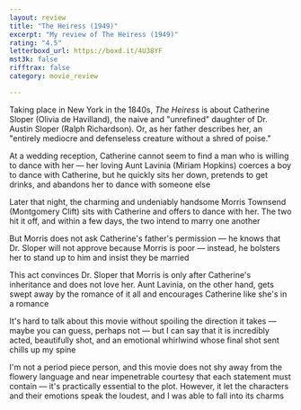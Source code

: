 ```yaml
---
layout: review
title: "The Heiress (1949)"
excerpt: "My review of The Heiress (1949)"
rating: "4.5"
letterboxd_url: https://boxd.it/4U38YF
mst3k: false
rifftrax: false
category: movie_review

---
```


Taking place in New York in the 1840s,<i> The Heiress</i> is about Catherine Sloper (Olivia de Havilland), the naive and "unrefined" daughter of Dr. Austin Sloper (Ralph Richardson). Or, as her father describes her, an "entirely mediocre and defenseless creature without a shred of poise."

At a wedding reception, Catherine cannot seem to find a man who is willing to dance with her — her loving Aunt Lavinia (Miriam Hopkins) coerces a boy to dance with Catherine, but he quickly sits her down, pretends to get drinks, and abandons her to dance with someone else

Later that night, the charming and undeniably handsome Morris Townsend (Montgomery Clift) sits with Catherine and offers to dance with her. The two hit it off, and within a few days, the two intend to marry one another

But Morris does not ask Catherine's father's permission — he knows that Dr. Sloper will not approve because Morris is poor — instead, he bolsters her to stand up to him and insist they be married

This act convinces Dr. Sloper that Morris is only after Catherine's inheritance and does not love her. Aunt Lavinia, on the other hand, gets swept away by the romance of it all and encourages Catherine like she's in a romance

It's hard to talk about this movie without spoiling the direction it takes — maybe you can guess, perhaps not — but I can say that it is incredibly acted, beautifully shot, and an emotional whirlwind whose final shot sent chills up my spine

I'm not a period piece person, and this movie does not shy away from the flowery language and near impenetrable courtesy that each statement must contain — it's practically essential to the plot. However, it let the characters and their emotions speak the loudest, and I was able to fall into its charms